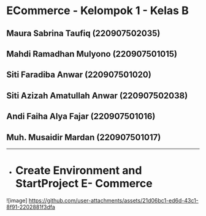 # ECommerce - Kelompok 1 - Kelas B
## Maura Sabrina Taufiq (220907502035)
## Mahdi Ramadhan Mulyono (220907501015)
## Siti Faradiba Anwar (220907501020)
## Siti Azizah Amatullah Anwar (220907502038)
## Andi Faiha Alya Fajar (220907501016)
## Muh. Musaidir Mardan (220907501017)

---
- # Create Environment and StartProject E- Commerce
![image] https://github.com/user-attachments/assets/21d06bc1-ed6d-43c1-8f91-2202881f3dfa
